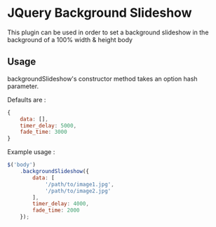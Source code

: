 # JQuery Background Slideshow

This plugin can be used in order to set a background slideshow in the background of a 100% width & height body

## Usage

backgroundSlideshow's constructor method takes an option hash parameter.

Defaults are :

```javascript
{
	data: [],
	timer_delay: 5000,
	fade_time: 3000
}
```

Example usage :

```javascript
$('body')
	.backgroundSlideshow({
		data: [
			'/path/to/image1.jpg',
			'/path/to/image2.jpg'
		],
		timer_delay: 4000,
		fade_time: 2000
	});
```

